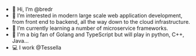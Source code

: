 - 👋 Hi, I’m @bredr
- 👀 I’m interested in modern large scale web application development, from front end to backend, all the way down to the cloud infrastructure.
- 🌱 I’m currently learning a number of microservice frameworks.
- 🔧 I'm a big fan of Golang and TypeScript but will play in python, C++, Java... 
- 💻 I work @Tessella

<!---
bredr/bredr is a ✨ special ✨ repository because its `README.md` (this file) appears on your GitHub profile.
You can click the Preview link to take a look at your changes.
--->
